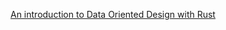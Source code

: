 [An introduction to Data Oriented Design with Rust](https://jamesmcm.github.io/blog/2020/07/25/intro-dod/)
